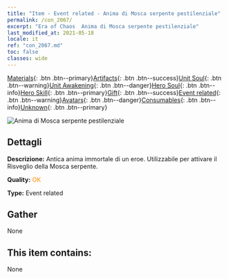 ```yaml
---
title: "Item - Event related - Anima di Mosca serpente pestilenziale"
permalink: /con_2067/
excerpt: "Era of Chaos  Anima di Mosca serpente pestilenziale"
last_modified_at: 2021-05-18
locale: it
ref: "con_2067.md"
toc: false
classes: wide
---
```

 [Materials](/ItemsIT/){: .btn .btn--primary}[Artifacts](/ItemsIT/Artifacts/){: .btn .btn--success}[Unit Soul](/ItemsIT/UnitSoul/){: .btn .btn--warning}[Unit Awakening](/ItemsIT/UnitAwakening/){: .btn .btn--danger}[Hero Soul](/ItemsIT/HeroSoul/){: .btn .btn--info}[Hero Skill](/ItemsIT/HeroSkill/){: .btn .btn--primary}[Gift](/ItemsIT/Gift/){: .btn .btn--success}[Event related](/ItemsIT/Events/){: .btn .btn--warning}[Avatars](/ItemsIT/Avatars/){: .btn .btn--danger}[Consumables](/ItemsIT/Consumables/){: .btn .btn--info}[Unknown](/ItemsIT/Unknown/){: .btn .btn--primary}

 ![Anima di Mosca serpente pestilenziale](/images/t/juexing_803.png)

## Dettagli
 **Descrizione:** Antica anima immortale di un eroe. Utilizzabile per attivare il Risveglio della Mosca serpente.

 **Quality:** <span style="color: #FF8C00">OK</span>

 **Type:** Event related

## Gather

  None

## This item contains:

  None

